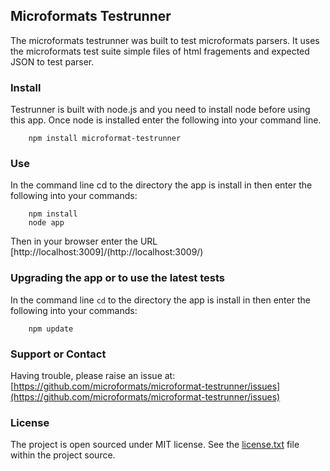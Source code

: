 ## Microformats Testrunner

The microformats testrunner was built to test microformats parsers. It uses the microformats test suite simple files of html fragements and expected JSON to test parser. 


### Install
Testrunner is built with node.js and you need to install node before using this app. Once node is installed enter the following into your command line.
```
    npm install microformat-testrunner
```
### Use
In the command line cd to the directory the app is install in then enter the following into your commands:    
```
    npm install
    node app
```
Then in your browser enter the URL [http://localhost:3009]/(http://localhost:3009/)    

### Upgrading the app or to use the latest tests
In the command line `cd` to the directory the app is install in then enter the following into your commands: 
```
    npm update
```

### Support or Contact

Having trouble, please raise an issue at: [https://github.com/microformats/microformat-testrunner/issues](https://github.com/microformats/microformat-testrunner/issues)


### License

The project is open sourced under MIT license. See the [license.txt](https://raw.github.com/microformats/microformat-testrunner/master/license.txt "license.txt") file within the project source.